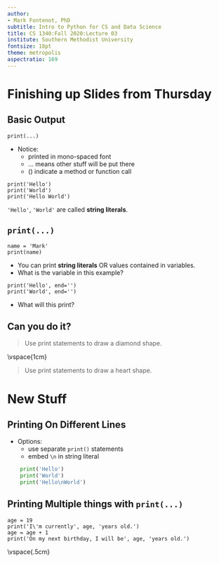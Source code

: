 ```yaml
---
author:
- Mark Fontenot, PhD
subtitle: Intro to Python for CS and Data Science
title: CS 1340:Fall 2020:Lecture 03
institute: Southern Methodist University
fontsize: 18pt
theme: metropolis
aspectratio: 169
---
```



# Finishing up Slides from Thursday

## Basic Output


`print(...)`


- Notice:
  - printed in mono-spaced font
  - ... means other stuff will be put there 
  - () indicate a method or function call

```{.python}
print('Hello')
print('World')
print('Hello World')
```
`'Hello'`, `'World'` are called **string literals**. 

## `print(...)`

```{.python}
name = 'Mark'
print(name)
```

- You can print **string literals** OR values contained in variables. 
- What is the variable in this example? 

```{.python}
print('Hello', end='')
print('World', end='')
```

- What will this print?

## Can you do it?

> Use print statements to draw a diamond shape. 

\vspace{1cm}

> Use print statements to draw a heart shape.

# New Stuff

## Printing On Different Lines

- Options:
  - use separate `print()` statements
  - embed `\n` in string literal

```python
    print('Hello')
    print('World')
    print('Hello\nWorld')

```

## Printing Multiple things with `print(...)`


  
```{.python .run}
age = 19
print('I\'m currently', age, 'years old.')
age = age + 1
print('On my next birthday, I will be', age, 'years old.')
```
\vspace{.5cm}




